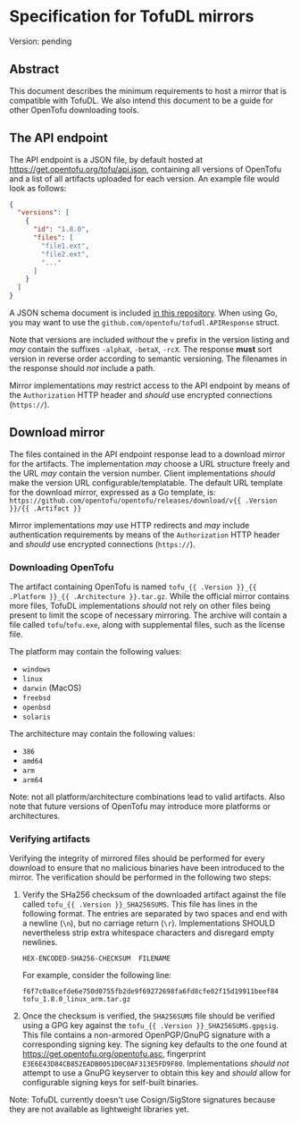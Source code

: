 # Specification for TofuDL mirrors

Version: pending

## Abstract

This document describes the minimum requirements to host a mirror that is compatible with TofuDL. We also intend this document to be a guide for other OpenTofu downloading tools. 

## The API endpoint

The API endpoint is a JSON file, by default hosted at https://get.opentofu.org/tofu/api.json, containing all versions of OpenTofu and a list of all artifacts uploaded for each version. An example file would look as follows:

```json
{
  "versions": [
    {
      "id": "1.8.0",
      "files": [
        "file1.ext",
        "file2.ext",
        "..."
      ]
    }
  ]
}
```

A JSON schema document is included [in this repository](https://github.com/opentofu/tofudl/blob/main/api.schema.json). When using Go, you may want to use the `github.com/opentofu/tofudl.APIResponse` struct.

Note that versions are included *without* the `v` prefix in the version listing and *may* contain the suffixes `-alphaX`, `-betaX`, `-rcX`. The response **must** sort version in reverse order according to semantic versioning. The filenames in the response should *not* include a path.

Mirror implementations *may* restrict access to the API endpoint by means of the `Authorization` HTTP header and *should* use encrypted connections (`https://`).

## Download mirror

The files contained in the API endpoint response lead to a download mirror for the artifacts. The implementation *may* choose a URL structure freely and the URL *may* contain the version number. Client implementations *should* make the version URL configurable/templatable. The default URL template for the download mirror, expressed as a Go template, is: `https://github.com/opentofu/opentofu/releases/download/v{{ .Version }}/{{ .Artifact }}`

Mirror implementations *may* use HTTP redirects and *may* include authentication requirements by means of the `Authorization` HTTP header and *should* use encrypted connections (`https://`). 

### Downloading OpenTofu

The artifact containing OpenTofu is named `tofu_{{ .Version }}_{{ .Platform }}_{{ .Architecture }}.tar.gz`. While the official mirror contains more files, TofuDL implementations *should* not rely on other files being present to limit the scope of necessary mirroring. The archive will contain a file called `tofu`/`tofu.exe`, along with supplemental files, such as the license file.

The platform may contain the following values:

- `windows`
- `linux`
- `darwin` (MacOS)
- `freebsd`
- `openbsd`
- `solaris`

The architecture may contain the following values:

- `386`
- `amd64`
- `arm`
- `arm64`

Note: not all platform/architecture combinations lead to valid artifacts. Also note that future versions of OpenTofu may introduce more platforms or architectures.

### Verifying artifacts

Verifying the integrity of mirrored files should be performed for every download to ensure that no malicious binaries have been introduced to the mirror. The verification should be performed in the following two steps:

1. Verify the SHa256 checksum of the downloaded artifact against the file called `tofu_{{ .Version }}_SHA256SUMS`. This file has lines in the following format. The entries are separated by two spaces and end with a newline (`\n`), but no carriage return (`\r`). Implementations SHOULD nevertheless strip extra whitespace characters and disregard empty newlines.
   ```
   HEX-ENCODED-SHA256-CHECKSUM  FILENAME
   ```
   For example, consider the following line:
   ```
   f6f7c0a8cefde6e750d0755fb2de9f69272698fa6fd8cfe02f15d19911beef84  tofu_1.8.0_linux_arm.tar.gz
   ```
2. Once the checksum is verified, the `SHA256SUMS` file should be verified using a GPG key against the `tofu_{{ .Version }}_SHA256SUMS.gpgsig`. This file contains a non-armored OpenPGP/GnuPG signature with a corresponding signing key. The signing key defaults to the one found at https://get.opentofu.org/opentofu.asc, fingerprint `E3E6E43D84CB852EADB0051D0C0AF313E5FD9F80`. Implementations *should not* attempt to use a GnuPG keyserver to obtain this key and *should* allow for configurable signing keys for self-built binaries.

Note: TofuDL currently doesn't use Cosign/SigStore signatures because they are not available as lightweight libraries yet.
